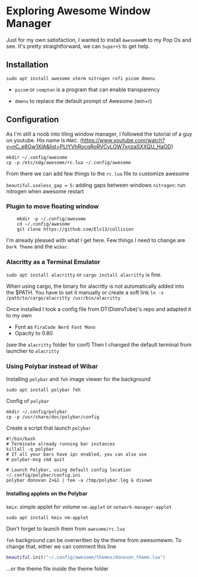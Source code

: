 # Exploring Awesome Window Manager

Just for my own satisfaction, I wanted to install `AwesomeWM` to my Pop Os and see.
It's pretty straightforward, we can `Super+S` to get help.

## Installation

```shell
sudo apt install awesome xterm nitrogen rofi picom dmenu
```

* `picom` or `compton` is a program that can enable transparency

* `dmenu` to replace the default prompt of Awesome (win+r)

## Configuration

As I'm still a noob into tiling window manager, I followed the tutorial of a guy on youtube. His name is `MAKC`.
(https://www.youtube.com/watch?v=nC_e8Gw1XlA&list=PLIYVhRocqRoRVCyLOW7xnzaSXXQU_HaOD)

```shell
mkdir ~/.config/awesome
cp -p /etc/xdg/awesome/rc.lua ~/.config/awesome
```

From there we can add few things to the `rc.lua` file to customize awesome

`beautiful.useless_gap = 5`: adding gaps between windows
`nitrogen`: run nitrogen when awesome restart

### Plugin to move floating window

```shell
    mkdir -p ~/.config/awesome
    cd ~/.config/awesome
    git clone https://github.com/Elv13/collision
```

I'm already pleased with what I get here. Few things I need to change are `Dark Theme` and the `wibar`.

### Alacritty as a Terminal Emulator

`sudo apt install alacritty` or `cargo install alacritty` is fine.

When using cargo, the binary for alacritty is not automatically added into the $PATH. You have to set it manually or create a soft link
`ln -s /path/to/cargo/alacritty /usr/bin/alacritty`

Once installed I took a config file from DT(DistroTube)'s repo and adapted it to my own

* Font as `FiraCode Nerd Font Mono `
* Opacity to 0.80

(see the `alacritty` folder for conf)
Then I changed the default terminal from launcher to `alacritty`



### Using Polybar instead of Wibar

Installing `polybar` and `feh` image viewer for the background

```shell
sudo apt install polybar feh
```

Config of `polybar`

```shell
mkdir ~/.config/polybar
cp -p /usr/share/doc/polybar/config 
```
Create a script that launch `polybar`

```shell
#!/bin/bash
# Terminate already running bar instances
killall -q polybar
# If all your bars have ipc enabled, you can also use
# polybar-msg cmd quit

# Launch Polybar, using default config location ~/.config/polybar/config.ini
polybar donovan 2>&1 | tee -a /tmp/polybar.log & disown

```
#### Installing applets on the Polybar

`kmix`: simple applet for volume
`nm-applet` or `network-manager-applet`
```shell
sudo apt install kmix nm-applet
```
Don't forget to launch them from `awesome/rc.lua`

`feh` background can be overwritten by the theme from awesomewm. To change that, either we can comment this line
```lua
beautiful.init("~/.config/awesome/themes/donovan_theme.lua")
```
...or the theme file inside the theme folder 
